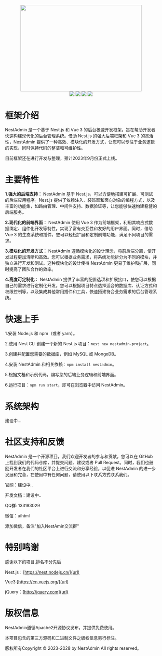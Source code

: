 <div align=center>
<img src="https://api.jnsq.gzkz.cn/uploads/file/a355648f5acb7711ae96427f450016d4_20230901112446.png" width="401.75" height="284.5" />
</div>
<div align=center>
<img src="https://img.shields.io/npm/v/npm.svg?logo=nodedotjs"/>
<img src="https://camo.githubusercontent.com/201001d3863fd1289755941ad181743b97a80f96a8c3cb15741e77ff7c9a05fa/68747470733a2f2f696d672e736869656c64732e696f2f646973636f72642f3532303632323831323734323831313639383f7374796c653d666c61742d737175617265266c6f676f3d6e6573746a7326636f6c6f723d613631623361"/>
<img src="https://img.shields.io/badge/element--plus-2.3.8-green"/>
<img src="https://img.shields.io/badge/vue-3.3.4-brightgreen"/>
</div>


# 框架介绍
NestAdmin 是一个基于 Nest.js 和 Vue 3 的后台极速开发框架，旨在帮助开发者快速构建现代化的后台管理系统。借助 Nest.js 的强大后端框架和 Vue 3 的灵活性，NestAdmin 提供了一种高效、模块化的开发方式，让您可以专注于业务逻辑的实现，同时保持代码的整洁和可维护性。

目前框架还在进行开发与整理，预计2023年9月份正式上线。

# 主要特性

**1.强大的后端支持：** NestAdmin 基于 Nest.js，可以方便地搭建可扩展、可测试的后端应用程序。Nest.js 提供了依赖注入、装饰器和面向对象的编程方式，以及丰富的功能集，如路由管理、中间件支持、数据验证等，让您能够快速构建稳健的后端服务。

**2.现代化的前端界面：** NestAdmin 使用 Vue 3 作为前端框架，利用其响应式数据绑定、组件化开发等特性，实现了富有交互性和友好的用户界面。同时，借助 Vue 3 的生态系统和插件，您可以轻松扩展和定制前端功能，满足不同项目的需求。

**3.模块化的开发方式：** NestAdmin 遵循模块化的设计理念，将前后端分离，使开发过程更加清晰和高效。您可以根据业务需求，将系统功能拆分为不同的模块，并独立进行开发和测试。这种模块化的设计使得 NestAdmin 更易于维护和扩展，同时提高了团队合作的效率。

**4.高度可定制化：** NestAdmin 提供了丰富的配置选项和扩展接口，使您可以根据自己的需求进行定制化开发。您可以根据项目特点选择适合的数据库、认证方式和权限控制等，以及集成其他常用插件和工具，快速搭建符合业务需求的后台管理系统。

# 快速上手
1.安装 Node.js 和 npm（或者 yarn）。

2.使用 Nest CLI 创建一个新的 Nest.js 项目：`nest new nestadmin-project`。

3.创建并配置您需要的数据库，例如 MySQL 或 MongoDB。

4.安装 NestAdmin 和相关依赖：`npm install nestadmin`。

5.根据文档和示例代码，编写您的后端业务逻辑和前端界面。

6.运行项目：`npm run start`，即可在浏览器中访问 NestAdmin。

# 系统架构
建设中...

# 社区支持和反馈
NestAdmin 是一个开源项目，我们欢迎开发者的参与和贡献。您可以在 GitHub 上找到我们的代码仓库，并提交问题、建议或者 Pull Request。同时，我们也鼓励开发者在我们的社区平台上进行交流和分享经验，以促进 NestAdmin 的进一步发展和完善，在使用中有任何问题，请使用以下联系方式联系我们。

官网：建设中..

开发文档：建设中..

QQ群: 133183029

微信：uihtml

添加微信，备注"加入NestAmin交流群"

# 特别鸣谢
感谢以下的项目,排名不分先后

Nest.js：[https://nest.nodejs.cn/](url)

Vue3:[https://cn.vuejs.org/](url)

jQuery：[http://jquery.com](url)

# 版权信息
NestAdmin遵循Apache2开源协议发布，并提供免费使用。

本项目包含的第三方源码和二进制文件之版权信息另行标注。

版权所有Copyright © 2023-2028 by NestAdmin All rights reserved。
